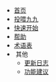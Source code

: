 <!-- * [<span style="font-size:1.2em;font-weight:500;font-family:'Chillax-Variable', sans-serif">XME-Bot</span>](/) -->
* [<i class="fa-regular fa-planet-ringed"></i> 首页](/)
* [<i class="fa-regular fa-bolt"></i> 投喂九九 <i class="fa-regular fa-arrow-up-right-from-square" style="font-size:0.8em;color:#445;position:relative;bottom:1px;"></i>](https://afdian.com/a/xzadudu179 "投喂九九")
* [<i class="fa-regular fa-paper-plane"></i> 快速开始](get_started "快速创建一个 XME-bot 实例")
* [<i class="fa-regular fa-circle-question"></i> 帮助](help "XME-bot 的使用帮助")
* [<i class="fa-regular fa-book"></i> 术语表](glossary "XME-bot 所用的术语表")
* <i class="fa-regular fa-ellipsis"></i> &nbsp;其他
  * [<i class="fa-regular fa-book"></i> 更新日志](history "XME-bot 的更新日志")
  * [<i class="fa-regular fa-pencil"></i> 功能建议 <i class="fa-regular fa-arrow-up-right-from-square" style="font-size:0.8em;color:#445;position:relative;bottom:1px;"></i>](https://docs.qq.com/form/page/DU1dNckFnVGRZeEZt "为 XME-bot 提点功能建议吧~")
<!-- * [<i class="fa-brands fa-fw fa-lg fa-github"></i> Github <i class="fa-regular fa-arrow-up-right-from-square" style="font-size:0.8em;color:#445;position:relative;bottom:1px;"></i>](https://github.com/xzadudu179/XME-bot-qq/ "Github 仓库") -->